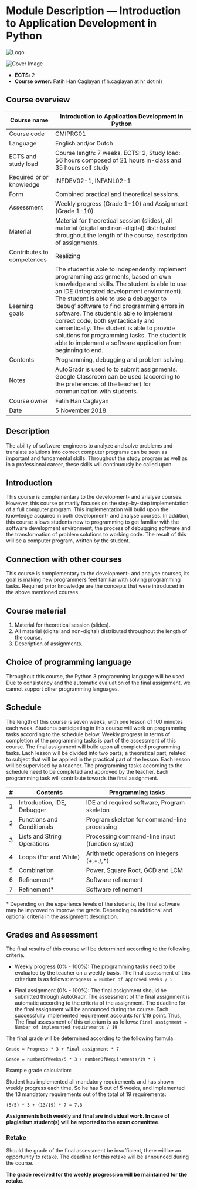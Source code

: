 Module Description — Introduction to Application Development in Python
=============================================================

![Logo](https://github.com/hogeschool/Keuzevak-IADIP/raw/master/docs/img/logo.png)

![Cover Image](https://github.com/hogeschool/Keuzevak-IADIP/raw/master/docs/img/cover.jpg)

- **ECTS:** 2
- **Course owner:** Fatih Han Caglayan (f.h.caglayan at hr dot nl)

Course overview
---------------

| Course name                | Introduction to Application Development in Python                                                                                                                                                                                                                                                                                                                                                                                                                                                                                                   |
|----------------------------|-------------------------------------------------------------------------------------------------------------------------------------------------------------------------------------------------------------------------------------------------------------------------------------------------------------------------------------------------------------------------------------------------------------------------------------------------------------------------------------------------------------------------|
| Course code                | CMIPRG01                                                                                                                                                                                                                                                                                                                                                                                                                                                                                                                    |
| Language                   | English and/or Dutch                                                                                                                                                                                                                                                                                                                                                                                                                                                                                                    |
| ECTS and study load        | Course length: 7 weeks, ECTS: 2, Study load: 56 hours composed of 21 hours in-class and 35 hours self study                                                                                                                                                                                                                                                                                                                                                                                                             |
| Required prior knowledge   | INFDEV02-1, INFANL02-1                                                                                                                                                                                                                                                                                                                                                                                                                                                                                                  |
| Form                       | Combined practical and theoretical sessions.                                                                                                                                                                                                                                                                                                                                                                                                                                                                            |
| Assessment                 | Weekly progress (Grade 1-10) and Assignment (Grade 1-10)                                                                                                                                                                                                                                                                                                                                                                                                                                                                |
| Material                   | Material for theoretical session (slides), all material (digital and non-digital) distributed throughout the length of the course, description of assignments.                                                                                                                                                                                                                                                                                                                                                          |
| Contributes to competences | Realizing                                                                                                                                                                                                                                                                                                                                                                                                                                                                                                               |
| Learning goals             | The student is able to independently implement programming assignments, based on own knowledge and skills. The student is able to use an IDE (integrated development environment). The student is able to use a debugger to ‘debug’ software to find programming errors in software. The student is able to implement correct code, both syntactically and semantically. The student is able to provide solutions for programming tasks. The student is able to implement a software application from beginning to end. |
| Contents                   | Programming, debugging and problem solving.                                                                                                                                                                                                                                                                                                                                                                                                                                                                             |
| Notes                      | AutoGradr is used to to submit assignments. Google Classroom can be used (according to the preferences of the teacher) for communication with students.                                                                                                                                                                                                                                                                                                                                                                |
| Course owner               | Fatih Han Caglayan                                                                                                                                                                                                                                                                                                                                                                                                                                                                                                        |
| Date                       | 5 November 2018                                                                                                                                                                                                                                                                                                                                                                                                                                                                                                       |

Description
-----------

The ability of software-engineers to analyze and solve problems and translate
solutions into correct computer programs can be seen as important and
fundamental skills. Throughout the study program as well as in a professional
career, these skills will continuously be called upon.

Introduction
------------

This course is complementary to the development- and analyse courses. However,
this course primarily focuses on the step-by-step implementation of a full
computer program. This implementation will build upon the knowledge acquired in
both development- and analyse courses. In addition, this course allows students
new to programming to get familiar with the software development environment,
the process of debugging software and the transformation of problem solutions to
working code. The result of this will be a computer program, written by the
student.

Connection with other courses
-----------------------------

This course is complementary to the development- and analyse courses, its goal
is making new programmers feel familiar with solving programming tasks. Required
prior knowledge are the concepts that were introduced in the above mentioned
courses.

Course material
---------------

1. Material for theoretical session (slides).
2. All material (digital and non-digital) distributed throughout the length of
    the course.
3. Description of assignments.

Choice of programming language
------------------------------

Throughout this course, the Python 3 programming language will be used. Due to
consistency and the automatic evaluation of the final assignment, we cannot
support other programming languages.

Schedule
--------

The length of this course is seven weeks, with one lesson of 100 minutes each
week. Students participating in this course will work on programming tasks
according to the schedule below. Weekly progress in terms of completion of the
programming tasks is part of the assessment of this course. The final assignment
will build upon all completed programming tasks. Each lesson will be divided
into two parts; a theoretical part, related to subject that will be applied in
the practical part of the lesson. Each lesson will be supervised by a teacher.
The programming tasks according to the schedule need to be completed and
approved by the teacher. Each programming task will contribute towards the final
assignment.

| \# | Contents                    | Programming tasks                               |
|----|-----------------------------|-------------------------------------------------|
| 1  | Introduction, IDE, Debugger | IDE and required software, Program skeleton     |
| 2  | Functions and Conditionals  | Program skeleton for command-line processing    |
| 3  | Lists and String Operations | Processing command-line input (function syntax) |
| 4  | Loops (For and While)       | Arithmetic operations on integers (+,-,/,\*)    |
| 5  | Combination                 | Power, Square Root, GCD and LCM                 |
| 6  | Refinement\*                | Software refinement                             |
| 7  | Refinement\*                | Software refinement                             |

\* Depending on the experience levels of the students, the final software may be
improved to improve the grade. Depending on additional and optional criteria in
the assignment description.

Grades and Assessment
----------

The final results of this course will be determined according to the following
criteria.

-   Weekly progress (0% - 100%): The programming tasks need to be evaluated by
    the teacher on a weekly basis. The final assessment of this criterium is as
    follows: `Progress = Number of approved weeks / 5`

-   Final assignment (0% - 100%): The final assignment should be submitted through
    AutoGradr. The assessment of the final assignment is automatic according to
    the criteria of the assignment. The deadline for the final assignment will
    be announced during the course. Each successfully implemented requirement
    accounts for 1/19 point. Thus, The final assessment of this criterium is as
    follows: `Final assignment = Number of implemented requirements / 19`

The final grade will be determined according to the following formula.

`Grade = Progress * 3 + Final assignment * 7`

`Grade = numberOfWeeks/5 * 3 + numberOfRequirements/19 * 7`

Example grade calculation:

Student has implemented all mandatory requirements and has shown weekly progress each time. So he has 5 out of 5 weeks, and implemented the 13 mandatory requirements out of the total of 19 requirements:

`(5/5) * 3 + (13/19) * 7 = 7.8`

__Assignments both weekly and final are individual work. In case of plagiarism student(s) will be reported to the exam committee.__

### Retake

Should the grade of the final assessment be insufficient, there will be an
opportunity to retake. The deadline for this retake will be announced during the
course.

__The grade received for the weekly progression will be maintained for the retake.__
